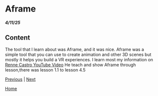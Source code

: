 # Aframe
##### 4/11/25


## Content
The tool that l learn about was Aframe, and it was nice. Aframe was a simple tool that you can use to create animation and other 3D scenes but mostly it helps you build a VR experiences. I learn most my information on [Renne Castro YouTube Video](https://www.youtube.com/playlist?list=PLWkWuhMLkR7D_VSEMkj45NIgF8i2dlUce) He teach and show Aframe through lesson,there was lesson 1.1 to lesson 4.5 











[Previous](entry04.md) | [Next](entry06.md)

[Home](../README.md)
